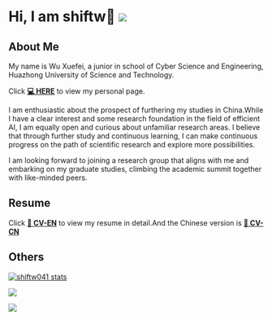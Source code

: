 # Hi, I am shiftw👋 ![](https://komarev.com/ghpvc/?username=shiftw041&color=blue&style=flat-square)
## About Me
My name is Wu Xuefei, a junior in school of Cyber Science and Engineering, Huazhong University of Science and Technology.

Click **[💻 HERE](https://shiftw041.github.io/site/about/)** to view my personal page.

I am enthusiastic about the prospect of furthering my studies in China.While I have a clear interest and some research foundation in the field of efficient AI, I am equally open and curious about unfamiliar research areas. I believe that through further study and continuous learning, I can make continuous progress on the path of scientific research and explore more possibilities.

I am looking forward to joining a research group that aligns with me and embarking on my graduate studies, climbing the academic summit together with like-minded peers.
## Resume
Click **[📝 CV-EN](https://shiftw041.github.io/online-resume/)** to view my resume in detail.And the Chinese version is **[📝 CV-CN](https://shiftw041.github.io/online-resume/cn)**
## Others
[![shiftw041 stats](https://github-readme-stats.vercel.app/api?username=shiftw041&theme=dark&show_icons=true)](https://github.com/shiftw041)

![](https://github-readme-streak-stats.herokuapp.com/?user=shiftw041&theme=dark&hide_border=true)

![](https://github-readme-stats.vercel.app/api/top-langs/?username=shiftw041&layout=compact&theme=dark&card_width=445&hide_border=true)
